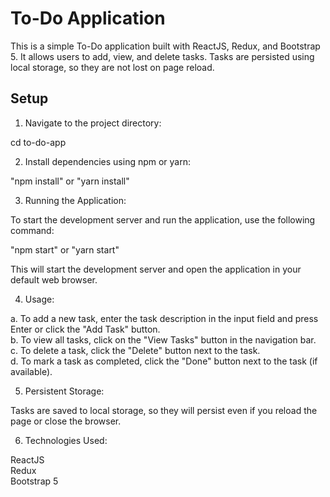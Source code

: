 # To-Do Application

This is a simple To-Do application built with ReactJS, Redux, and Bootstrap 5. It allows users to add, view, and delete tasks. Tasks are persisted using local storage, so they are not lost on page reload.

## Setup

1. Navigate to the project directory:
   
  cd to-do-app

2. Install dependencies using npm or yarn:

  "npm install"
  or
  "yarn install"

3. Running the Application:
   
To start the development server and run the application, use the following command:
  
  "npm start"
  or
  "yarn start"
  
  This will start the development server and open the application in your default web browser.

4. Usage:
   
  a. To add a new task, enter the task description in the input field and press Enter or click the "Add Task" button.<br>
  b. To view all tasks, click on the "View Tasks" button in the navigation bar.<br>
  c. To delete a task, click the "Delete" button next to the task.<br>
  d. To mark a task as completed, click the "Done" button next to the task (if available).<br>
  
5. Persistent Storage:
   
  Tasks are saved to local storage, so they will persist even if you reload the page or close the browser.

6. Technologies Used:
   
  ReactJS<br>
  Redux<br>
  Bootstrap 5
